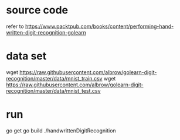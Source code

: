 # source code

refer to https://www.packtpub.com/books/content/performing-hand-written-digit-recognition-golearn

# data set 
wget https://raw.githubusercontent.com/albrow/golearn-digit-recognition/master/data/mnist_train.csv
wget https://raw.githubusercontent.com/albrow/golearn-digit-recognition/master/data/mnist_test.csv

# run 

go get
go build
./handwrittenDigitRecognition


